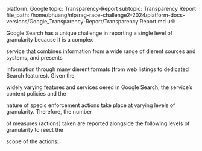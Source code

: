 platform: Google
topic: Transparency-Report
subtopic: Transparency Report
file_path: /home/bhuang/nlp/rag-race-challenge2-2024/platform-docs-versions/Google_Transparency-Report/Transparency Report.md
url: <EMPTY>

Google Search has a unique challenge in reporting a single level of granularity because it is a complex

service that combines information from a wide range of di erent sources and systems, and presents

information through many di erent formats (from web listings to dedicated Search features). Given the

widely varying features and services o ered in Google Search, the service’s content policies and the

nature of speci c enforcement actions take place at varying levels of granularity. Therefore, the number

of measures (actions) taken are reported alongside the following levels of granularity to re ect the

scope of the actions: